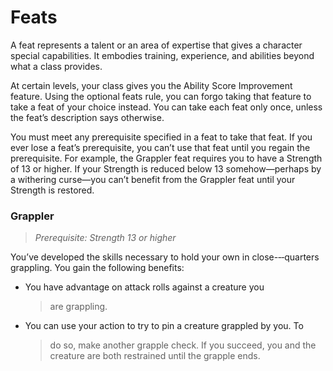 Feats
=====

A feat represents a talent or an area of expertise that gives a
character special capabilities. It embodies training, experience, and
abilities beyond what a class provides.

At certain levels, your class gives you the Ability Score Improvement
feature. Using the optional feats rule, you can forgo taking that
feature to take a feat of your choice instead. You can take each feat
only once, unless the feat’s description says otherwise.

You must meet any prerequisite specified in a feat to take that feat. If
you ever lose a feat’s prerequisite, you can’t use that feat until you
regain the prerequisite. For example, the Grappler feat requires you to
have a Strength of 13 or higher. If your Strength is reduced below 13
somehow—perhaps by a withering curse—you can’t benefit from the Grappler
feat until your Strength is restored.

### Grappler

> *Prerequisite: Strength 13 or higher*

You’ve developed the skills necessary to hold your own in
close-­‐‑quarters grappling. You gain the following benefits:

-   You have advantage on attack rolls against a creature you
    > are grappling.

-   You can use your action to try to pin a creature grappled by you. To
    > do so, make another grapple check. If you succeed, you and the
    > creature are both restrained until the grapple ends.
